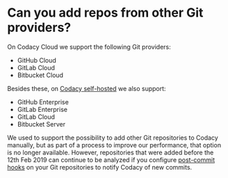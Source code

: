 # Can you add repos from other Git providers?

On Codacy Cloud we support the following Git providers:

-   GitHub Cloud
-   GitLab Cloud
-   Bitbucket Cloud

Besides these, on [Codacy self-hosted](https://www.codacy.com/self-hosted) we also support:

-   GitHub Enterprise
-   GitLab Enterprise
-   GitLab Cloud
-   Bitbucket Server

We used to support the possibility to add other Git repositories to Codacy manually, but as part of a process to improve our performance, that option is no longer available. However, repositories that were added before the 12th Feb 2019 can continue to be analyzed if you configure [post-commit hooks](/hc/en-us/articles/214085885-Post-Commit-Hooks) on your Git repositories to notify Codacy of new commits.
